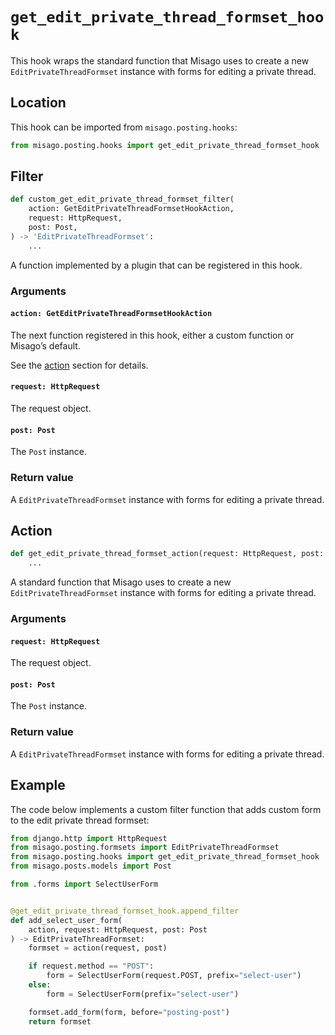 # `get_edit_private_thread_formset_hook`

This hook wraps the standard function that Misago uses to create a new `EditPrivateThreadFormset` instance with forms for editing a private thread.


## Location

This hook can be imported from `misago.posting.hooks`:

```python
from misago.posting.hooks import get_edit_private_thread_formset_hook
```


## Filter

```python
def custom_get_edit_private_thread_formset_filter(
    action: GetEditPrivateThreadFormsetHookAction,
    request: HttpRequest,
    post: Post,
) -> 'EditPrivateThreadFormset':
    ...
```

A function implemented by a plugin that can be registered in this hook.


### Arguments

#### `action: GetEditPrivateThreadFormsetHookAction`

The next function registered in this hook, either a custom function or Misago’s default.

See the [action](#action) section for details.


#### `request: HttpRequest`

The request object.


#### `post: Post`

The `Post` instance.


### Return value

A `EditPrivateThreadFormset` instance with forms for editing a private thread.


## Action

```python
def get_edit_private_thread_formset_action(request: HttpRequest, post: Post) -> 'EditPrivateThreadFormset':
    ...
```

A standard function that Misago uses to create a new `EditPrivateThreadFormset` instance with forms for editing a private thread.


### Arguments

#### `request: HttpRequest`

The request object.


#### `post: Post`

The `Post` instance.


### Return value

A `EditPrivateThreadFormset` instance with forms for editing a private thread.


## Example

The code below implements a custom filter function that adds custom form to the edit private thread formset:

```python
from django.http import HttpRequest
from misago.posting.formsets import EditPrivateThreadFormset
from misago.posting.hooks import get_edit_private_thread_formset_hook
from misago.posts.models import Post

from .forms import SelectUserForm


@get_edit_private_thread_formset_hook.append_filter
def add_select_user_form(
    action, request: HttpRequest, post: Post
) -> EditPrivateThreadFormset:
    formset = action(request, post)

    if request.method == "POST":
        form = SelectUserForm(request.POST, prefix="select-user")
    else:
        form = SelectUserForm(prefix="select-user")

    formset.add_form(form, before="posting-post")
    return formset
```